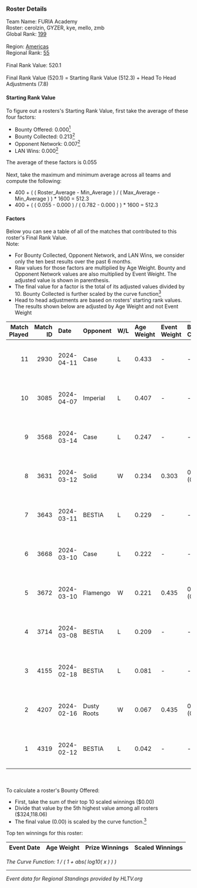 ### Roster Details<br />
Team Name: FURIA Academy<br />
Roster: cerolzin, GYZER, kye, mello, zmb<br />
Global Rank: [199](../standings_global.md)<br />
<br />
Region: [Americas]( ../standings_americas.md)<br />
Regional Rank: [55]( ../standings_americas.md)<br />
<br />
Final Rank Value:  520.1<br />
<br />
Final Rank Value (520.1) = Starting Rank Value (512.3) + Head To Head Adjustments (7.8)<br />

#### Starting Rank Value<br />
To figure out a rosters's Starting Rank Value, first take the average of these four factors:<br />
- Bounty Offered: 0.000[<sup>1</sup>](#table2)
- Bounty Collected: 0.213[<sup>2</sup>](#table1)
- Opponent Network: 0.007[<sup>2</sup>](#table1)
- LAN Wins: 0.000[<sup>2</sup>](#table1)

The average of these factors is 0.055<br />
<br />
Next, take the maximum and minimum average across all teams and compute the following:<br />
- 400 + ( ( Roster_Average - Min_Average ) / ( Max_Average - Min_Average ) ) * 1600 = 512.3
- 400 + ( ( 0.055 - 0.000 ) / ( 0.782 - 0.000 ) ) * 1600 = 512.3


#### Factors<br />
Below you can see a table of all of the matches that contributed to this roster's Final Rank Value.<br />
Note:<br />

- For Bounty Collected, Opponent Network, and LAN Wins, we consider only the ten best results over the past 6 months.
- Raw values for those factors are multiplied by Age Weight. Bounty and Opponent Network values are also multiplied by Event Weight. The adjusted value is shown in parenthesis.
- The final value for a factor is the total of its adjusted values divided by 10. Bounty Collected is further scaled by the curve function[<sup>3</sup>](#curveFunction)
- Head to head adjustments are based on rosters' starting rank values. The results shown below are adjusted by Age Weight and not Event Weight
<span id="table1"></span><br />


| Match Played | Match ID | Date       | Opponent    | W/L | Age Weight | Event Weight | Bounty Collected | Opponent Network | LAN Wins  | H2H Adj. | Roster                                |
| -: | -: | :- | :- | :- | :- | :- | :- | :- | :- | -: | :- |
|           11 |     2930 | 2024-04-11 | Case        | L   | 0.433      | -            | -                | -                | -         |    -1.41 | cerolzin, GYZER, kye, mello, zmb      |
|           10 |     3085 | 2024-04-07 | Imperial    | L   | 0.407      | -            | -                | -                | -         |    -0.18 | Bruninho, cerolzin, GYZER, kye, mello |
|            9 |     3568 | 2024-03-14 | Case        | L   | 0.247      | -            | -                | -                | -         |    -0.75 | Bruninho, cerolzin, GYZER, kye, mello |
|            8 |     3631 | 2024-03-12 | Solid       | W   | 0.234      | 0.303        | 0.025 (0.002)    | 0.836 (0.059)    | 0 (0.000) |     6.59 | Bruninho, cerolzin, GYZER, kye, mello |
|            7 |     3643 | 2024-03-11 | BESTIA      | L   | 0.229      | -            | -                | -                | -         |    -0.42 | Bruninho, cerolzin, GYZER, kye, mello |
|            6 |     3668 | 2024-03-10 | Case        | L   | 0.222      | -            | -                | -                | -         |    -0.62 | Bruninho, cerolzin, GYZER, kye, mello |
|            5 |     3672 | 2024-03-10 | Flamengo    | W   | 0.221      | 0.435        | 0.000 (0.000)    | 0.015 (0.001)    | 0 (0.000) |     3.29 | Bruninho, cerolzin, GYZER, kye, mello |
|            4 |     3714 | 2024-03-08 | BESTIA      | L   | 0.209      | -            | -                | -                | -         |    -0.36 | Bruninho, cerolzin, GYZER, kye, mello |
|            3 |     4155 | 2024-02-18 | BESTIA      | L   | 0.081      | -            | -                | -                | -         |    -0.14 | Bruninho, cerolzin, GYZER, kye, mello |
|            2 |     4207 | 2024-02-16 | Dusty Roots | W   | 0.067      | 0.435        | 0.006 (0.000)    | 0.369 (0.011)    | 0 (0.000) |     1.84 | Bruninho, cerolzin, GYZER, kye, mello |
|            1 |     4319 | 2024-02-12 | BESTIA      | L   | 0.042      | -            | -                | -                | -         |    -0.07 | Bruninho, cerolzin, GYZER, kye, mello |

<br />
<span id="table2"></span><br />
To calculate a roster's Bounty Offered:<br />

- First, take the sum of their top 10 scaled winnings ($0.00)
- Divide that value by the 5th highest value among all rosters ($324,118.06)
- The final value (0.00) is scaled by the curve function.[<sup>3</sup>](#curveFunction)

Top ten winnings for this roster:<br />

| Event Date | Age Weight | Prize Winnings | Scaled Winnings |
| :- | -: | :- | :- |


<span id="curveFunction"></span>_The Curve Function: 1 / ( 1 + abs( log10( x ) ) )_<br />

---
_Event data for Regional Standings provided by HLTV.org_<br />
